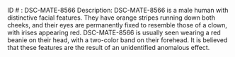 ID # : DSC-MATE-8566
Description: DSC-MATE-8566 is a male human with distinctive facial features. They have orange stripes running down both cheeks, and their eyes are permanently fixed to resemble those of a clown, with irises appearing red. DSC-MATE-8566 is usually seen wearing a red beanie on their head, with a two-color band on their forehead. It is believed that these features are the result of an unidentified anomalous effect.